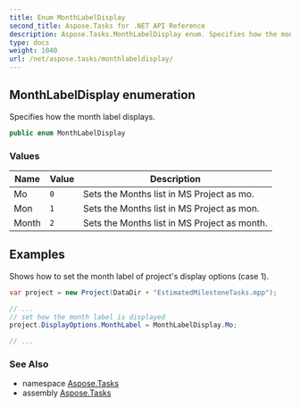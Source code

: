 ```yaml
---
title: Enum MonthLabelDisplay
second_title: Aspose.Tasks for .NET API Reference
description: Aspose.Tasks.MonthLabelDisplay enum. Specifies how the month label displays
type: docs
weight: 1040
url: /net/aspose.tasks/monthlabeldisplay/
---
```

## MonthLabelDisplay enumeration

Specifies how the month label displays.

```csharp
public enum MonthLabelDisplay
```

### Values

| Name | Value | Description |
| --- | --- | --- |
| Mo | `0` | Sets the Months list in MS Project as mo. |
| Mon | `1` | Sets the Months list in MS Project as mon. |
| Month | `2` | Sets the Months list in MS Project as month. |

## Examples

Shows how to set the month label of project's display options (case 1).

```csharp
var project = new Project(DataDir + "EstimatedMilestoneTasks.mpp");

// ...
// set how the month label is displayed
project.DisplayOptions.MonthLabel = MonthLabelDisplay.Mo;

// ...
```

### See Also

* namespace [Aspose.Tasks](../../aspose.tasks/)
* assembly [Aspose.Tasks](../../)


